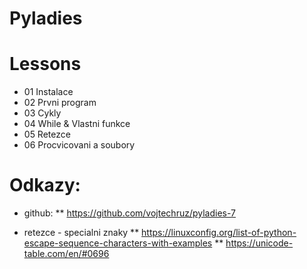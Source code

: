 # Pyladies

# Lessons

* 01 Instalace
* 02 Prvni program
* 03 Cykly
* 04 While & Vlastni funkce
* 05 Retezce
* 06 Procvicovani a soubory


# Odkazy:
* github:
** https://github.com/vojtechruz/pyladies-7

* retezce - specialni znaky
** https://linuxconfig.org/list-of-python-escape-sequence-characters-with-examples
** https://unicode-table.com/en/#0696

